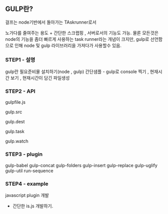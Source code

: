 ## GULP란?

걸프는 node기반에서 돌아가는 TAskrunner로서
 
노가다를 줄여주는 용도 + 간단한 스크랩핑 , 서버로서의 기능도 가능.
물론 모든것은 node의 기능을 좀더 빠르게 사용하는 task runner라는 개념이 크지만, gulp로 선언함으로 인해 node 및 gulp 라이브러리을 가져다가 사용할수 있음.

### STEP1 - 설명
gulp란
필요준비물
설치하기(node , gulp)
간단샘플 - gulp로 console 찍기 , 현재시간 보기 , 현재시간이 담긴 파일생성

### STEP2 - API
gulpfile.js

gulp.src

gulp.dest

gulp.task

gulp.watch


### STEP3 - plugin
gulp-babel
gulp-concat
gulp-folders
gulp-insert
gulp-replace
gulp-uglify
gulp-util
run-sequence

### STEP4 - example
javascript plugin 개발
- 간단한 is.js 개발하기.

